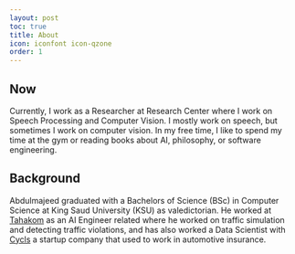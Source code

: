```yaml
---
layout: post
toc: true
title: About
icon: iconfont icon-qzone
order: 1
---
```


## Now
Currently, I work as a Researcher at Research Center where I work on Speech Processing and Computer Vision. I mostly work on speech, but sometimes I work on computer vision. In my free time, I like to spend my time at the gym or reading books about AI, philosophy, or software engineering.

## Background

Abdulmajeed graduated with a Bachelors of Science (BSc) in Computer Science at King Saud University (KSU) as valedictorian. He worked at [Tahakom](https://www.tahakom.com/en/) as an AI Engineer related where he worked on traffic simulation and detecting traffic violations, and has also worked a Data Scientist with [Cycls](https://www.cycls.com/) a startup company that used to work in automotive insurance. 




